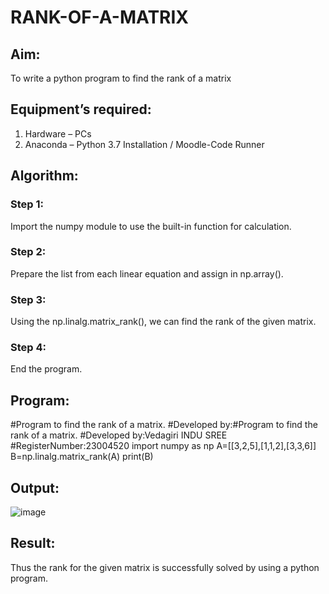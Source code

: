 # RANK-OF-A-MATRIX
## Aim:
To write a python program to find the rank of a matrix
## Equipment’s required:
1. 	Hardware – PCs
2. 	Anaconda – Python 3.7 Installation / Moodle-Code Runner
## Algorithm:
### Step 1: 
Import the numpy module to use the built-in function for calculation.
### Step 2: 
Prepare the list from each linear equation and assign in np.array().
### Step 3:
Using the np.linalg.matrix_rank(), we can find the rank of the given matrix.
### Step 4: 
End the program.
## Program:
#Program to find the rank of a matrix.
#Developed by:#Program to find the rank of a matrix.
#Developed by:Vedagiri INDU SREE
#RegisterNumber:23004520
import numpy as np
A=[[3,2,5],[1,1,2],[3,3,6]]
B=np.linalg.matrix_rank(A)
print(B) 
## Output:
![image](https://github.com/vedagiriindusree/RANK-OF-A-MATRIX/assets/149366776/113fac00-377c-44a8-bbee-4728cdace93e)

## Result:
Thus the rank for the given matrix is successfully solved by  using a python program.

